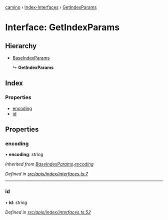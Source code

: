 [camino](../README.md) › [Index-Interfaces](../modules/index_interfaces.md) › [GetIndexParams](index_interfaces.getindexparams.md)

# Interface: GetIndexParams

## Hierarchy

* [BaseIndexParams](index_interfaces.baseindexparams.md)

  ↳ **GetIndexParams**

## Index

### Properties

* [encoding](index_interfaces.getindexparams.md#encoding)
* [id](index_interfaces.getindexparams.md#id)

## Properties

###  encoding

• **encoding**: *string*

*Inherited from [BaseIndexParams](index_interfaces.baseindexparams.md).[encoding](index_interfaces.baseindexparams.md#encoding)*

*Defined in [src/apis/index/interfaces.ts:7](https://github.com/chain4travel/caminojs/blob/ca67b81/src/apis/index/interfaces.ts#L7)*

___

###  id

• **id**: *string*

*Defined in [src/apis/index/interfaces.ts:52](https://github.com/chain4travel/caminojs/blob/ca67b81/src/apis/index/interfaces.ts#L52)*
